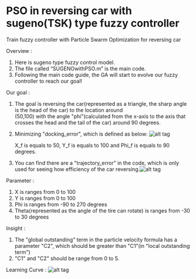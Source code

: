 # PSO in reversing car with sugeno(TSK) type fuzzy controller
Train fuzzy controller with Particle Swarm Optimization for reversing car

Overview : 
1. Here is sugeno type fuzzy control model.
2. The file called “SUGENOwithPSO.m” is the main code.
3. Following the main code guide, the GA will start to evolve our fuzzy controller to reach our goal!

Our goal :
1. The goal is reversing the car(represented as a triangle, the sharp angle is the head of the car) to the location around  
   (50,100) with the angle "phi"(calculated from the x-axis to the axis that crosses the head and the tail of the car) around 
   90 degrees.
2. Minimizing "docking_error", which is defined as below: ![alt tag](https://user-images.githubusercontent.com/34533532/34327542-6aa61a3c-e902-11e7-9d0c-e9cd5ab02fac.png)

   X_f is equals to 50, Y_f is equals to 100 and Phi_f is equals to 90 degrees.
3. You can find there are a "trajectory_error" in the code, which is only used for seeing how efficiency of the car reversing.![alt tag](https://user-images.githubusercontent.com/34533532/34327543-6acdebd4-e902-11e7-9ac2-8074a83912bf.png)

Parameter : 
1. X is ranges from 0 to 100
2. Y is ranges from 0 to 100
3. Phi is ranges from -90 to 270 degrees
4. Theta(represented as the angle of the tire can rotate) is ranges from -30 to 30 degrees

Insight : 
1. The "global outstanding" term in the particle velocity formula has a parameter "C2", which should be greater than "C1"(in "local outstanding term")
2. "C1" and "C2" should be range from 0 to 5.

Learning Curve : 
![alt tag](https://user-images.githubusercontent.com/34533532/34327541-6a731682-e902-11e7-9a6f-7a65b94a709a.png)

